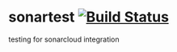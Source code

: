 # sonartest [![Build Status](https://travis-ci.com/phyzicsz/sonartest.svg?branch=master)](https://travis-ci.com/phyzicsz/sonartest)
testing for sonarcloud integration
